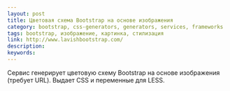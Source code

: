 ```yaml
---
layout: post
title: Цветовая схема Bootstrap на основе изображения
category: bootstrap, css-generators, generators, services, frameworks
tags: bootstrap, изображение, картинка, стилизация
link: http://www.lavishbootstrap.com/
description:
keywords:
---
```


<p>Сервис генерирует цветовую схему Bootstrap на основе изображения (требует URL). Выдает CSS и переменные для LESS.</p>
